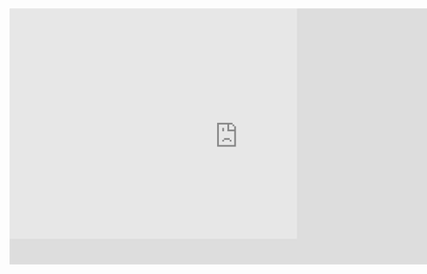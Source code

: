 <div style="position: relative;">
  <div style="position: absolute; z-index: 1; width: 100%; height: 90%; background-color: rgba(255, 255, 255, 0.3); background-size: contain;"></div>
  <div style="position: absolute; z-index: 2; width: 100%; height: 100%; background-image: url('/pink-overlay.png'); background-size: contain;"></div>
  <iframe id="background-video" src="https://www.youtube.com/embed/JzwLky3TP2U?rel=0&version=3&autoplay=1&controls=0&showinfo=0&loop=1&cc_load_policy=0&disablekb=1&enablejsapi=1&iv_load_policy=3&modestbranding=1" width="800px" height="450px" frameborder="0" allowfullscreen></iframe>
</div>
  
<script>
iframe.getElementById('background-video').mute();
</script>

